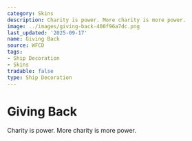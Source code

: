 ```yaml
---
category: Skins
description: Charity is power. More charity is more power.
image: ../images/giving-back-400f96a7dc.png
last_updated: '2025-09-17'
name: Giving Back
source: WFCD
tags:
- Ship Decoration
- Skins
tradable: false
type: Ship Decoration
---
```


# Giving Back

Charity is power. More charity is more power.

